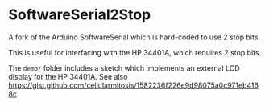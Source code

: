 # SoftwareSerial2Stop

A fork of the Arduino SoftwareSerial which is hard-coded to use 2 stop bits.

This is useful for interfacing with the HP 34401A, which requires 2 stop bits.

The `demo/` folder includes a sketch which implements an external LCD
display for the HP 34401A.  See also https://gist.github.com/cellularmitosis/1582236f226e9d98075a0c971eb4168c

